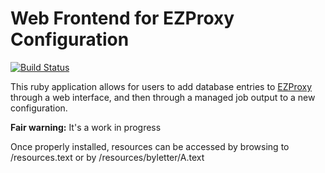 Web Frontend for EZProxy Configuration
========

[![Build Status](http://jenkins1.bobst.nyu.edu:8080/job/ezproxy-frontend/badge/icon)](http://jenkins1.bobst.nyu.edu:8080/job/ezproxy-frontend/)

This ruby application allows for users to add database entries to [EZProxy][ez] through a web interface, and then through a managed job output to a new configuration.

__Fair warning:__ It's a work in progress

Once properly installed, resources can be accessed by browsing to /resources.text or by /resources/byletter/A.text

[ez]: http://www.oclc.org/ezproxy/
